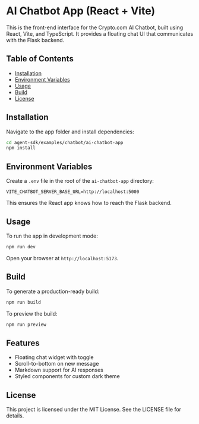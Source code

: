 # AI Chatbot App (React + Vite)

This is the front-end interface for the Crypto.com AI Chatbot, built using React, Vite, and TypeScript. It provides a floating chat UI that communicates with the Flask backend.

## Table of Contents

- [Installation](#installation)
- [Environment Variables](#environment-variables)
- [Usage](#usage)
- [Build](#build)
- [License](#license)

## Installation

Navigate to the app folder and install dependencies:

```sh
cd agent-sdk/examples/chatbot/ai-chatbot-app
npm install
```

## Environment Variables

Create a `.env` file in the root of the `ai-chatbot-app` directory:

```env
VITE_CHATBOT_SERVER_BASE_URL=http://localhost:5000
```

This ensures the React app knows how to reach the Flask backend.

## Usage

To run the app in development mode:

```sh
npm run dev
```

Open your browser at `http://localhost:5173`.

## Build

To generate a production-ready build:

```sh
npm run build
```

To preview the build:

```sh
npm run preview
```

## Features

- Floating chat widget with toggle
- Scroll-to-bottom on new message
- Markdown support for AI responses
- Styled components for custom dark theme

## License

This project is licensed under the MIT License. See the LICENSE file for details.
